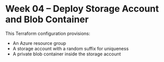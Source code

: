 # Week 04 – Deploy Storage Account and Blob Container

This Terraform configuration provisions:
- An Azure resource group
- A storage account with a random suffix for uniqueness
- A private blob container inside the storage account
